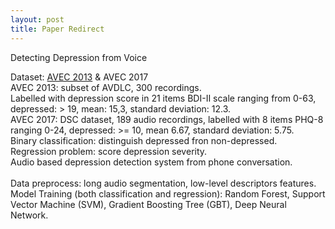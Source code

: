 ```yaml
---
layout: post
title: Paper Redirect
---
```


Detecting Depression from Voice

Dataset: [AVEC 2013](https://avec2013-db.sspnet.eu/) & AVEC 2017\
AVEC 2013: subset of AVDLC, 300 recordings.\
Labelled with depression score in 21 items BDI-Ⅱ scale ranging from 0-63, depressed: > 19, mean: 15,3, standard deviation: 12.3.\
AVEC 2017: DSC dataset, 189 audio recordings, labelled with 8 items PHQ-8 ranging 0-24, depressed: >= 10, mean 6.67, standard deviation: 5.75.\
Binary classification: distinguish depressed fron non-depressed.\
Regression problem: score depression severity.\
Audio based depression detection system from phone conversation.\
\
Data preprocess: long audio segmentation, low-level descriptors features.\
Model Training (both classification and regression): Random Forest, Support Vector Machine (SVM), Gradient Boosting Tree (GBT), Deep Neural Network.